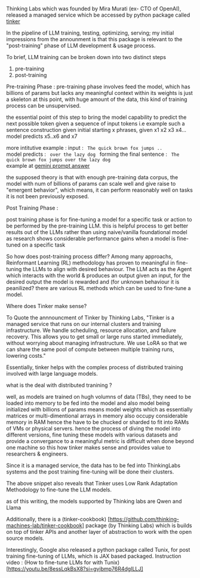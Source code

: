 

Thinking Labs which was founded by Mira Murati (ex- CTO of OpenAI),
released a managed service which be accessed by python package called [tinker](https://thinkingmachines.ai/blog/announcing-tinker/)

In the pipeline of LLM training, testing, optimizing, serving;  my initial impressions from the announment is that this package is relevant to the "post-training" phase of LLM development & usage process.

To brief, LLM training can be broken down into two distinct steps
  1. pre-training
  2. post-training

Pre-training Phase : 
  pre-training phase involves feed the model, which has billions of params but lacks any meaningful context within its weights is just a skeleton at this point, 
  with huge amount of the data, this kind of training process can be unsupervised.
  
  the essential point of this step to bring the model capability to predict the next possible token given a sequence of input tokens 
  i.e example such a sentence construction given initial starting x phrases, given x1 x2 x3 x4... model predicts x5..x6 and x7

  more intitutive example : 
      input :  <code> The quick brown fox jumps ..  </code>
      model predicts :  <code> over the lazy dog </code>
      forming the final sentence  :  <code> The quick brown fox jumps over the lazy dog </code>
  example at [gemini prompt answer](https://g.co/gemini/share/0673d97c0917)

  
  the supposed theory is that with enough pre-training data corpus, the model with num of billions of params can scale well 
  and give raise to "emergent behavior", which means, it can perform reasonably well on tasks it is not been previously exposed. 

Post Training Phase :

  post training phase is for fine-tuning a model for a specific task or action to be performed by the pre-training LLM. this is helpful process to get better results out of the LLMs 
  rather than using naive/vanilla foundational model as research shows considerable performance gains when a model is fine-tuned on a specific task

  So how does post-training process differ?
  Among many approachs, Reinformant Learning (RL) methodology has proven to meaningful in fine-tuning the LLMs to align with desired behaviour. 
  The LLM acts as the Agent which interacts with the world & produces an output given an input, for the desired output the model is rewarded and (for unknown behaviour it is peanilized?
  there are various RL methods which can be used to fine-tune a model. 

Where does Tinker make sense?

  To Quote the annnouncment of Tinker by Thinking Labs, "Tinker is a managed service that runs on our internal clusters 
  and training infrastructure. We handle scheduling, resource allocation, and failure recovery. 
  This allows you to get small or large runs started immediately, without worrying about managing infrastructure. 
  We use LoRA so that we can share the same pool of compute between multiple training runs, lowering costs."

  Essentially, tinker helps with the complex process of distributed training involved with large language models.
  
  what is the deal with distributed tranining ? 

  well, as models are trained on hugh volumns of data (TBs), they need to be loaded into memory to be fed into the model and also model being initialized with billions of params means model weights which as essentially matrices or multi-dimentional arrays in memory also occupy considerable memory in RAM hence the have to be chucked or sharded to fit into RAMs of VMs or physical servers. hence the process of diving the model into different versions, fine tuning these models with various datasets and provide a convergance to a meaningful metric is difficult when done beyond one   machine so this how tinker makes sense and provides value to researchers & engineers.

  Since it is a managed service, the data has to be fed into ThinkingLabs systems and the post training fine-tuning will be done their clusters.
  

  The above snippet also reveals that Tinker uses Low Rank Adaptation Methodology to fine-tune the LLM models.
  
  as of this writing, the models supported by Thinking labs are Qwen and Llama

  Additionally, there is a (tinker-cookbook) [https://github.com/thinking-machines-lab/tinker-cookbook] package (by Thinking Labs) which is 
  builds on top of tinker APIs and another layer of abstraction to work with the open source models.

  Interestingly, Google also released a python package called Tunix, for post training fine-tuning of LLMs, which is JAX based packaged.
  Instruction video  : (How to fine-tune LLMs for with Tunix) [https://youtu.be/8essLqkBsX8?si=gvjbmp76R4dgILLJ]
  

  

